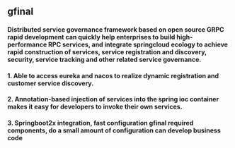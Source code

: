 ## gfinal
#### Distributed service governance framework based on open source GRPC rapid development can quickly help enterprises to build high-performance RPC services, and integrate springcloud ecology to achieve rapid construction of services, service registration and discovery, security, service tracking and other related service governance.
#### 1. Able to access eureka and nacos to realize dynamic registration and customer service discovery.
#### 2. Annotation-based injection of services into the spring ioc container makes it easy for developers to invoke their own services.
#### 3. Springboot2x integration, fast configuration gfinal required components, do a small amount of configuration can develop business code


